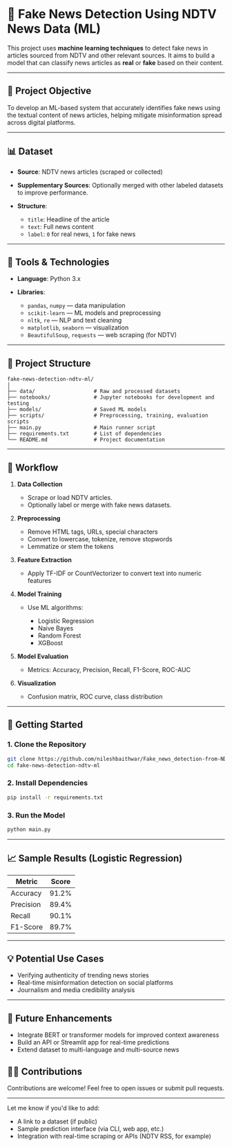 # 📰 Fake News Detection Using NDTV News Data (ML)

This project uses **machine learning techniques** to detect fake news in articles sourced from NDTV and other relevant sources. It aims to build a model that can classify news articles as **real** or **fake** based on their content.

---

## 📌 Project Objective

To develop an ML-based system that accurately identifies fake news using the textual content of news articles, helping mitigate misinformation spread across digital platforms.

---

## 📊 Dataset

* **Source**: NDTV news articles (scraped or collected)
* **Supplementary Sources**: Optionally merged with other labeled datasets to improve performance.
* **Structure**:

  * `title`: Headline of the article
  * `text`: Full news content
  * `label`: `0` for real news, `1` for fake news

---

## 🧰 Tools & Technologies

* **Language**: Python 3.x
* **Libraries**:

  * `pandas`, `numpy` — data manipulation
  * `scikit-learn` — ML models and preprocessing
  * `nltk`, `re` — NLP and text cleaning
  * `matplotlib`, `seaborn` — visualization
  * `BeautifulSoup`, `requests` — web scraping (for NDTV)

---

## 📂 Project Structure

```
fake-news-detection-ndtv-ml/
│
├── data/                   # Raw and processed datasets
├── notebooks/              # Jupyter notebooks for development and testing
├── models/                 # Saved ML models
├── scripts/                # Preprocessing, training, evaluation scripts
├── main.py                 # Main runner script
├── requirements.txt        # List of dependencies
└── README.md               # Project documentation
```

---

## 🔁 Workflow

1. **Data Collection**

   * Scrape or load NDTV articles.
   * Optionally label or merge with fake news datasets.

2. **Preprocessing**

   * Remove HTML tags, URLs, special characters
   * Convert to lowercase, tokenize, remove stopwords
   * Lemmatize or stem the tokens

3. **Feature Extraction**

   * Apply TF-IDF or CountVectorizer to convert text into numeric features

4. **Model Training**

   * Use ML algorithms:

     * Logistic Regression
     * Naive Bayes
     * Random Forest
     * XGBoost

5. **Model Evaluation**

   * Metrics: Accuracy, Precision, Recall, F1-Score, ROC-AUC

6. **Visualization**

   * Confusion matrix, ROC curve, class distribution

---

## 🚀 Getting Started

### 1. Clone the Repository

```bash
git clone https://github.com/nileshbaithwar/Fake_news_detection-from-NDTV-feed/edit/main/README.md
cd fake-news-detection-ndtv-ml
```

### 2. Install Dependencies

```bash
pip install -r requirements.txt
```

### 3. Run the Model

```bash
python main.py
```

---

## 📈 Sample Results (Logistic Regression)

| Metric    | Score |
| --------- | ----- |
| Accuracy  | 91.2% |
| Precision | 89.4% |
| Recall    | 90.1% |
| F1-Score  | 89.7% |

---

## 💡 Potential Use Cases

* Verifying authenticity of trending news stories
* Real-time misinformation detection on social platforms
* Journalism and media credibility analysis

---

## 🔮 Future Enhancements

* Integrate BERT or transformer models for improved context awareness
* Build an API or Streamlit app for real-time predictions
* Extend dataset to multi-language and multi-source news
## 🙋‍♂️ Contributions

Contributions are welcome! Feel free to open issues or submit pull requests.

---

Let me know if you'd like to add:

* A link to a dataset (if public)
* Sample prediction interface (via CLI, web app, etc.)
* Integration with real-time scraping or APIs (NDTV RSS, for example)
